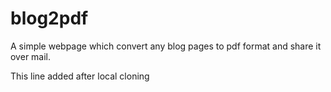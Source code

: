 # blog2pdf
A simple webpage which convert any blog pages to pdf format and share it over mail.

This line added after local cloning
